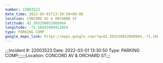 ```yaml
---
number: 22003523
date_time: 2022-03-01T13:30:50+00:00
location: CONCORD AV & ORCHARD ST
latitude: 42.393250052068964
longitude: -71.16691989412854
type: PARKING COMP
google_maps_link: https://maps.google.com/?q=42.393250052068964,-71.16691989412854
---
```


;;;Incident #: 22003523  Date: 2022-03-01 13:30:50   Type: PARKING COMP;;;;;;Location: CONCORD AV & ORCHARD ST;;;
